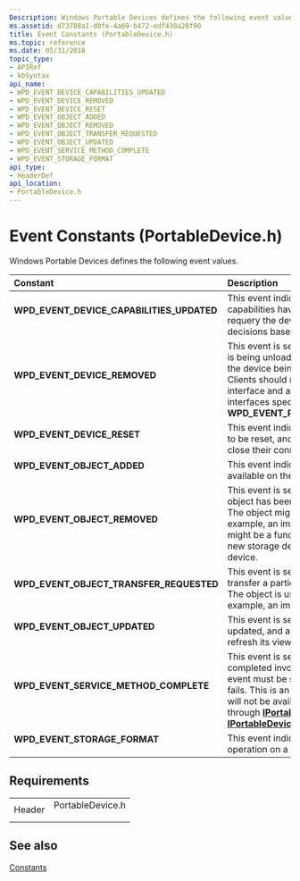 ```yaml
---
Description: Windows Portable Devices defines the following event values.
ms.assetid: d73788a1-d0fe-4a69-b472-edf438a28f90
title: Event Constants (PortableDevice.h)
ms.topic: reference
ms.date: 05/31/2018
topic_type: 
- APIRef
- kbSyntax
api_name: 
- WPD_EVENT_DEVICE_CAPABILITIES_UPDATED
- WPD_EVENT_DEVICE_REMOVED
- WPD_EVENT_DEVICE_RESET
- WPD_EVENT_OBJECT_ADDED
- WPD_EVENT_OBJECT_REMOVED
- WPD_EVENT_OBJECT_TRANSFER_REQUESTED
- WPD_EVENT_OBJECT_UPDATED
- WPD_EVENT_SERVICE_METHOD_COMPLETE
- WPD_EVENT_STORAGE_FORMAT
api_type: 
- HeaderDef
api_location: 
- PortableDevice.h
---
```


# Event Constants (PortableDevice.h)

Windows Portable Devices defines the following event values.



| Constant                                                                                                                                                                                                                                 | Description                                                                                                                                                                                                                                                                                                                                                             |
|:-----------------------------------------------------------------------------------------------------------------------------------------------------------------------------------------------------------------------------------------|:------------------------------------------------------------------------------------------------------------------------------------------------------------------------------------------------------------------------------------------------------------------------------------------------------------------------------------------------------------------------|
| <span id="WPD_EVENT_DEVICE_CAPABILITIES_UPDATED"></span><span id="wpd_event_device_capabilities_updated"></span><dl> <dt>**WPD\_EVENT\_DEVICE\_CAPABILITIES\_UPDATED**</dt> </dl> | This event indicates that the device capabilities have changed. Clients should requery the device if they have made any decisions based on device capabilities.<br/>                                                                                                                                                                                              |
| <span id="WPD_EVENT_DEVICE_REMOVED"></span><span id="wpd_event_device_removed"></span><dl> <dt>**WPD\_EVENT\_DEVICE\_REMOVED**</dt> </dl>                                         | This event is sent when a driver for a device is being unloaded. Typically this is a result of the device being unplugged.<br/> Clients should release the **IPortableDevice** interface and any [**IPortableDeviceService**](/windows/desktop/api/PortableDeviceAPI/nn-portabledeviceapi-iportabledeviceservice) interfaces specified in **WPD\_EVENT\_PARAMETER\_PNP\_DEVICE\_ID**.<br/>                          |
| <span id="WPD_EVENT_DEVICE_RESET"></span><span id="wpd_event_device_reset"></span><dl> <dt>**WPD\_EVENT\_DEVICE\_RESET**</dt> </dl>                                               | This event indicates that the device is about to be reset, and all connected clients should close their connections to the device.<br/>                                                                                                                                                                                                                           |
| <span id="WPD_EVENT_OBJECT_ADDED"></span><span id="wpd_event_object_added"></span><dl> <dt>**WPD\_EVENT\_OBJECT\_ADDED**</dt> </dl>                                               | This event indicates that a new object is available on the device.<br/>                                                                                                                                                                                                                                                                                           |
| <span id="WPD_EVENT_OBJECT_REMOVED"></span><span id="wpd_event_object_removed"></span><dl> <dt>**WPD\_EVENT\_OBJECT\_REMOVED**</dt> </dl>                                         | This event is sent after a previously existing object has been removed from the device.<br/> The object might be a content object, for example, an image file was deleted; or it might be a functional object, for example, a new storage device was unplugged from the device.<br/>                                                                        |
| <span id="WPD_EVENT_OBJECT_TRANSFER_REQUESTED"></span><span id="wpd_event_object_transfer_requested"></span><dl> <dt>**WPD\_EVENT\_OBJECT\_TRANSFER\_REQUESTED**</dt> </dl>       | This event is sent to request an application to transfer a particular object from the device.<br/> The object is usually a content object, for example, an image file.<br/>                                                                                                                                                                                 |
| <span id="WPD_EVENT_OBJECT_UPDATED"></span><span id="wpd_event_object_updated"></span><dl> <dt>**WPD\_EVENT\_OBJECT\_UPDATED**</dt> </dl>                                         | This event is sent after an object has been updated, and any connected client should refresh its view of that object.<br/>                                                                                                                                                                                                                                        |
| <span id="WPD_EVENT_SERVICE_METHOD_COMPLETE"></span><span id="wpd_event_service_method_complete"></span><dl> <dt>**WPD\_EVENT\_SERVICE\_METHOD\_COMPLETE**</dt> </dl>             | This event is sent when a driver has completed invoking a service method. This event must be sent even when the method fails. This is an internal WPD DDI event, and will not be available to any applications through [**IPortableDevice::Advise**](/windows/desktop/api/PortableDeviceApi/nf-portabledeviceapi-iportabledevice-advise) or [**IPortableDeviceService::Advise**](/windows/desktop/api/PortableDeviceAPI/nf-portabledeviceapi-iportabledeviceservice-advise).<br/> |
| <span id="WPD_EVENT_STORAGE_FORMAT"></span><span id="wpd_event_storage_format"></span><dl> <dt>**WPD\_EVENT\_STORAGE\_FORMAT**</dt> </dl>                                         | This event indicates the progress of a format operation on a storage object.<br/>                                                                                                                                                                                                                                                                                 |



## Requirements



|                   |                                                                                             |
|-------------------|---------------------------------------------------------------------------------------------|
| Header<br/> | <dl> <dt>PortableDevice.h</dt> </dl> |



## See also

<dl> <dt>

[Constants](constants.md)
</dt> </dl>

 

 




